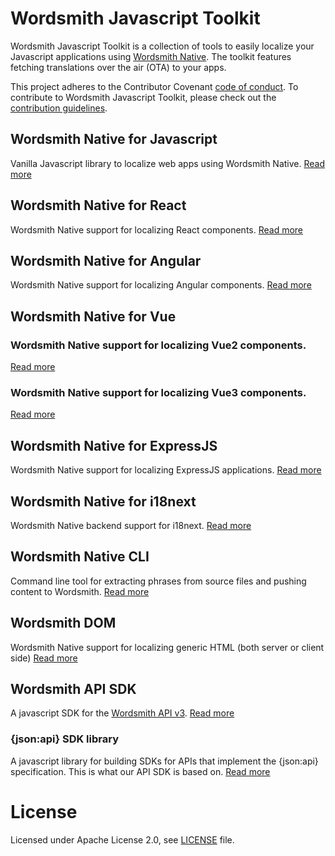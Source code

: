 # Wordsmith Javascript Toolkit

Wordsmith Javascript Toolkit is a collection of tools to easily localize your Javascript applications using [Wordsmith Native](https://www.wordsmith.is/native/).
The toolkit features fetching translations over the air (OTA) to your apps.

This project adheres to the Contributor Covenant [code of conduct](/CODE_OF_CONDUCT.md). To contribute to Wordsmith Javascript Toolkit, please check out the [contribution guidelines](/CONTRIBUTING.md).

## Wordsmith Native for Javascript

Vanilla Javascript library to localize web apps using Wordsmith Native.
[Read more](https://github.com/Wordsmith-LLL/wordsmith-javascript/tree/master/packages/native)

## Wordsmith Native for React

Wordsmith Native support for localizing React components.
[Read more](https://github.com/Wordsmith-LLL/wordsmith-javascript/tree/master/packages/react)

## Wordsmith Native for Angular

Wordsmith Native support for localizing Angular components.
[Read more](https://github.com/Wordsmith-LLL/wordsmith-javascript/tree/master/packages/angular/projects/ws-native-angular-sdk)

## Wordsmith Native for Vue

### Wordsmith Native support for localizing Vue2 components.
[Read more](https://github.com/Wordsmith-LLL/wordsmith-javascript/tree/master/packages/vue2)

### Wordsmith Native support for localizing Vue3 components.
[Read more](https://github.com/Wordsmith-LLL/wordsmith-javascript/tree/master/packages/vue3)

## Wordsmith Native for ExpressJS

Wordsmith Native support for localizing ExpressJS applications.
[Read more](https://github.com/Wordsmith-LLL/wordsmith-javascript/tree/master/packages/express)

## Wordsmith Native for i18next

Wordsmith Native backend support for i18next.
[Read more](https://github.com/Wordsmith-LLL/wordsmith-javascript/tree/master/packages/i18next)

## Wordsmith Native CLI

Command line tool for extracting phrases from source files and pushing content to Wordsmith.
[Read more](https://github.com/Wordsmith-LLL/wordsmith-javascript/tree/master/packages/cli)

## Wordsmith DOM

Wordsmith Native support for localizing generic HTML (both server or client side)
[Read more](https://github.com/Wordsmith-LLL/wordsmith-javascript/tree/master/packages/dom)

## Wordsmith API SDK

A javascript SDK for the [Wordsmith API v3](https://developers.wordsmith.is/reference).
[Read more](https://github.com/Wordsmith-LLL/wordsmith-javascript/tree/master/packages/api)

### {json:api} SDK library

A javascript library for building SDKs for APIs that implement the {json:api}
specification. This is what our API SDK is based on.
[Read more](https://github.com/Wordsmith-LLL/wordsmith-javascript/tree/master/packages/jsonapi)

# License

Licensed under Apache License 2.0, see [LICENSE](LICENSE) file.
